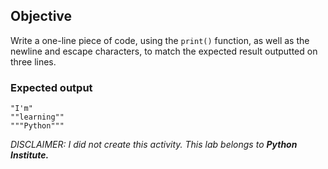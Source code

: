 ## Objective

Write a one-line piece of code, using the `print()` function, as well as the newline and escape characters, to match the expected result outputted on three lines.

### **Expected output**

```
"I'm"
""learning""
"""Python"""
```

*DISCLAIMER: I did not create this activity. This lab belongs to **Python Institute.***

